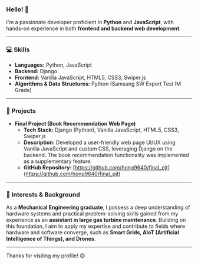 ### Hello! 👋

I'm a passionate developer proficient in **Python** and **JavaScript**, with hands-on experience in both **frontend and backend web development**.

---

### 💻 Skills

* **Languages:** Python, JavaScript
* **Backend:** Django
* **Frontend:** Vanilla JavaScript, HTML5, CSS3, Swiper.js
* **Algorithms & Data Structures:** Python (Samsung SW Expert Test IM Grade)

---

### 🚀 Projects

* **Final Project (Book Recommendation Web Page)**
    * **Tech Stack:** Django (Python), Vanilla JavaScript, HTML5, CSS3, Swiper.js
    * **Description:** Developed a user-friendly web page UI/UX using Vanilla JavaScript and custom CSS, leveraging Django on the backend. The book recommendation functionality was implemented as a supplementary feature.
    * **GitHub Repository:** [https://github.com/hong9640/final_pjt](https://github.com/hong9640/final_pjt)

---

### 🌱 Interests & Background

As a **Mechanical Engineering graduate**, I possess a deep understanding of hardware systems and practical problem-solving skills gained from my experience as an **assistant in large gas turbine maintenance**. Building on this foundation, I aim to apply my expertise and contribute to fields where hardware and software converge, such as **Smart Grids, AIoT (Artificial Intelligence of Things), and Drones**.

---

Thanks for visiting my profile! 😊
